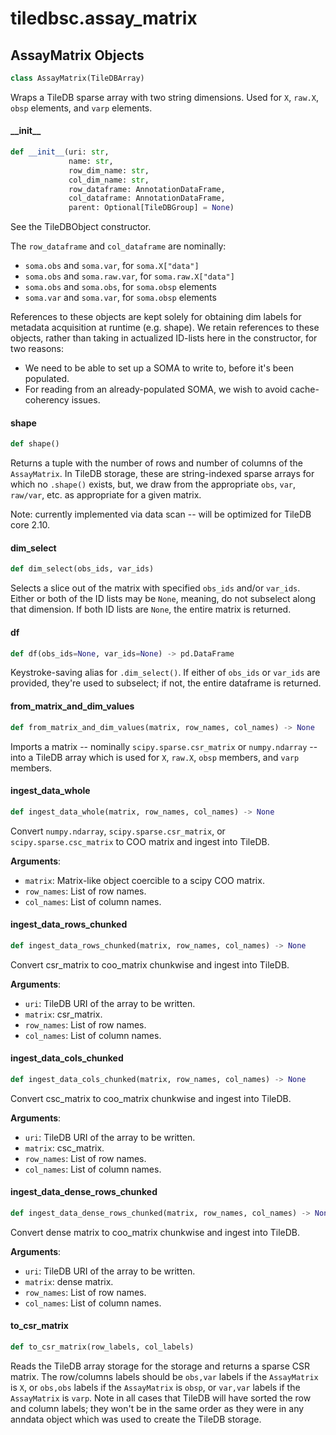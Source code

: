 <a id="tiledbsc.assay_matrix"></a>

# tiledbsc.assay\_matrix

<a id="tiledbsc.assay_matrix.AssayMatrix"></a>

## AssayMatrix Objects

```python
class AssayMatrix(TileDBArray)
```

Wraps a TileDB sparse array with two string dimensions.
Used for `X`, `raw.X`, `obsp` elements, and `varp` elements.

<a id="tiledbsc.assay_matrix.AssayMatrix.__init__"></a>

#### \_\_init\_\_

```python
def __init__(uri: str,
             name: str,
             row_dim_name: str,
             col_dim_name: str,
             row_dataframe: AnnotationDataFrame,
             col_dataframe: AnnotationDataFrame,
             parent: Optional[TileDBGroup] = None)
```

See the TileDBObject constructor.

The `row_dataframe` and `col_dataframe` are nominally:

* `soma.obs` and `soma.var`, for `soma.X["data"]`
* `soma.obs` and `soma.raw.var`, for `soma.raw.X["data"]`
* `soma.obs` and `soma.obs`, for `soma.obsp` elements
* `soma.var` and `soma.var`, for `soma.obsp` elements

References to these objects are kept solely for obtaining dim labels for metadata
acquisition at runtime (e.g. shape). We retain references to these objects, rather
than taking in actualized ID-lists here in the constructor, for two reasons:

* We need to be able to set up a SOMA to write to, before it's been populated.
* For reading from an already-populated SOMA, we wish to avoid cache-coherency issues.

<a id="tiledbsc.assay_matrix.AssayMatrix.shape"></a>

#### shape

```python
def shape()
```

Returns a tuple with the number of rows and number of columns of the `AssayMatrix`.
In TileDB storage, these are string-indexed sparse arrays for which no `.shape()` exists,
but, we draw from the appropriate `obs`, `var`, `raw/var`, etc. as appropriate for a given matrix.

Note: currently implemented via data scan -- will be optimized for TileDB core 2.10.

<a id="tiledbsc.assay_matrix.AssayMatrix.dim_select"></a>

#### dim\_select

```python
def dim_select(obs_ids, var_ids)
```

Selects a slice out of the matrix with specified `obs_ids` and/or `var_ids`.
Either or both of the ID lists may be `None`, meaning, do not subselect along
that dimension. If both ID lists are `None`, the entire matrix is returned.

<a id="tiledbsc.assay_matrix.AssayMatrix.df"></a>

#### df

```python
def df(obs_ids=None, var_ids=None) -> pd.DataFrame
```

Keystroke-saving alias for `.dim_select()`. If either of `obs_ids` or `var_ids`
are provided, they're used to subselect; if not, the entire dataframe is returned.

<a id="tiledbsc.assay_matrix.AssayMatrix.from_matrix_and_dim_values"></a>

#### from\_matrix\_and\_dim\_values

```python
def from_matrix_and_dim_values(matrix, row_names, col_names) -> None
```

Imports a matrix -- nominally `scipy.sparse.csr_matrix` or `numpy.ndarray` -- into a TileDB
array which is used for `X`, `raw.X`, `obsp` members, and `varp` members.

<a id="tiledbsc.assay_matrix.AssayMatrix.ingest_data_whole"></a>

#### ingest\_data\_whole

```python
def ingest_data_whole(matrix, row_names, col_names) -> None
```

Convert `numpy.ndarray`, `scipy.sparse.csr_matrix`, or `scipy.sparse.csc_matrix` to COO matrix and ingest into TileDB.

**Arguments**:

- `matrix`: Matrix-like object coercible to a scipy COO matrix.
- `row_names`: List of row names.
- `col_names`: List of column names.

<a id="tiledbsc.assay_matrix.AssayMatrix.ingest_data_rows_chunked"></a>

#### ingest\_data\_rows\_chunked

```python
def ingest_data_rows_chunked(matrix, row_names, col_names) -> None
```

Convert csr_matrix to coo_matrix chunkwise and ingest into TileDB.

**Arguments**:

- `uri`: TileDB URI of the array to be written.
- `matrix`: csr_matrix.
- `row_names`: List of row names.
- `col_names`: List of column names.

<a id="tiledbsc.assay_matrix.AssayMatrix.ingest_data_cols_chunked"></a>

#### ingest\_data\_cols\_chunked

```python
def ingest_data_cols_chunked(matrix, row_names, col_names) -> None
```

Convert csc_matrix to coo_matrix chunkwise and ingest into TileDB.

**Arguments**:

- `uri`: TileDB URI of the array to be written.
- `matrix`: csc_matrix.
- `row_names`: List of row names.
- `col_names`: List of column names.

<a id="tiledbsc.assay_matrix.AssayMatrix.ingest_data_dense_rows_chunked"></a>

#### ingest\_data\_dense\_rows\_chunked

```python
def ingest_data_dense_rows_chunked(matrix, row_names, col_names) -> None
```

Convert dense matrix to coo_matrix chunkwise and ingest into TileDB.

**Arguments**:

- `uri`: TileDB URI of the array to be written.
- `matrix`: dense matrix.
- `row_names`: List of row names.
- `col_names`: List of column names.

<a id="tiledbsc.assay_matrix.AssayMatrix.to_csr_matrix"></a>

#### to\_csr\_matrix

```python
def to_csr_matrix(row_labels, col_labels)
```

Reads the TileDB array storage for the storage and returns a sparse CSR matrix.  The
row/columns labels should be `obs,var` labels if the `AssayMatrix` is `X`, or `obs,obs` labels if
the `AssayMatrix` is `obsp`, or `var,var` labels if the `AssayMatrix` is `varp`.
Note in all cases that TileDB will have sorted the row and column labels; they won't
be in the same order as they were in any anndata object which was used to create the
TileDB storage.

